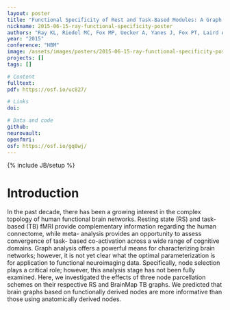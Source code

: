 ```yaml
---
layout: poster
title: "Functional Specificity of Rest and Task-Based Modules: A Graph Theoretical Analysis"
nickname: 2015-06-15-ray-functional-specificity-poster
authors: "Ray KL, Riedel MC, Fox MP, Uecker A, Yanes J, Fox PT, Laird AR"
year: "2015"
conference: "HBM"
image: /assets/images/posters/2015-06-15-ray-functional-specificity-poster.png
projects: []
tags: []

# Content
fulltext:
pdf: https://osf.io/uc827/

# Links
doi:

# Data and code
github:
neurovault:
openfmri:
osf: https://osf.io/gq8wj/
---
```

{% include JB/setup %}

# Introduction

In the past decade, there has been a growing interest in the complex topology of human functional brain networks. Resting state (RS) and task-based (TB) fMRI provide complementary information regarding the human connectome, while meta- analysis provides an opportunity to assess convergence of task- based co-activation across a wide range of cognitive domains. Graph analysis offers a powerful means for characterizing brain networks; however, it is not yet clear what the optimal parameterization is for application to functional neuroimaging data. Specifically, node selection plays a critical role; however, this analysis stage has not been fully examined. Here, we investigated the effects of three node parcellation schemes on their respective RS and BrainMap TB graphs. We predicted that brain graphs based on functionally derived nodes are more informative than those using anatomically derived nodes.
